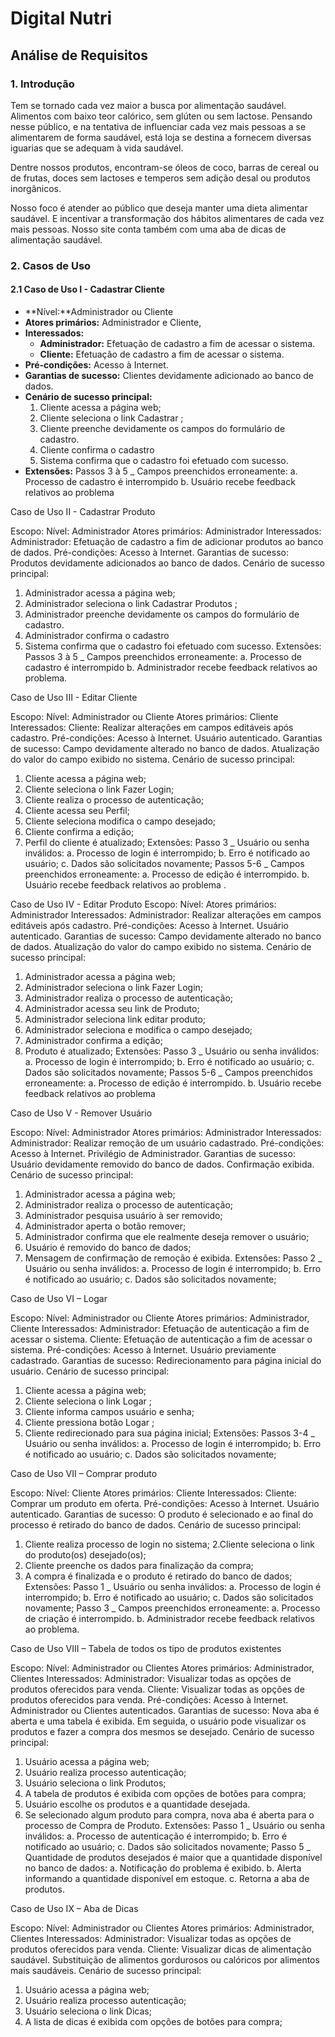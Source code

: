 # Digital Nutri
## Análise de Requisitos

### 1. Introdução

Tem se tornado cada vez maior a busca por alimentação saudável. Alimentos com baixo teor calórico, sem glúten ou sem lactose. Pensando nesse público, e na tentativa de influenciar cada vez mais pessoas a se alimentarem de forma saudável, está loja se destina a fornecem diversas iguarias que se adequam à vida saudável.

Dentre nossos produtos, encontram-se óleos de coco, barras de cereal ou de frutas, doces sem lactoses e temperos sem adição desal ou produtos inorgânicos. 

Nosso foco é atender ao público que deseja manter uma dieta alimentar saudável. E incentivar a transformação dos hábitos alimentares de cada vez mais pessoas. Nosso site conta também com uma aba de dicas de alimentação saudável.


### 2. Casos de Uso

#### 2.1 Caso de Uso I - Cadastrar Cliente
  - **Nível:**Administrador ou Cliente
  - **Atores primários:** Administrador e Cliente, 
  - **Interessados:**
    - **Administrador:** Efetuação de cadastro a fim de acessar o sistema.
    - **Cliente:** Efetuação de cadastro a fim de acessar o sistema.
  - **Pré-condições:** Acesso à Internet.
  - **Garantias de sucesso:** Clientes devidamente adicionado ao banco de dados. 
  - **Cenário de sucesso principal:**
	1. Cliente acessa a página web;
	2. Cliente seleciona o link Cadastrar ;
	3. Cliente preenche devidamente os campos do formulário de cadastro.
	4. Cliente confirma o cadastro
	5. Sistema confirma que o cadastro foi efetuado com sucesso.
  - **Extensões:** Passos 3 à 5 _ Campos preenchidos erroneamente:
	a. Processo de cadastro é interrompido
	b. Usuário recebe feedback relativos ao problema


Caso de Uso II - Cadastrar Produto

Escopo: 
Nível: Administrador
Atores primários: Administrador
Interessados: Administrador: Efetuação de cadastro a fim de adicionar produtos ao banco de dados.
Pré-condições: Acesso à Internet.
Garantias de sucesso: Produtos devidamente adicionados ao banco de dados. 
Cenário de sucesso principal:
1. Administrador acessa a página web;
2. Administrador seleciona o link Cadastrar Produtos ;
3. Administrador preenche devidamente os campos do formulário de cadastro.
4. Administrador confirma o cadastro
6. Sistema confirma que o cadastro foi efetuado com sucesso.
Extensões: Passos 3 à 5 _ Campos preenchidos erroneamente:
a. Processo de cadastro é interrompido
b. Administrador  recebe feedback relativos ao problema.


Caso de Uso III - Editar Cliente

Escopo: 
Nível: Administrador ou Cliente
Atores primários: Cliente
Interessados: Cliente: Realizar alterações em campos editáveis após cadastro.
Pré-condições: Acesso à Internet. Usuário autenticado.
Garantias de sucesso: Campo devidamente alterado no banco de dados. Atualização do valor do campo exibido no sistema.
Cenário de sucesso principal:
1. Cliente acessa a página web;
2. Cliente seleciona o link Fazer Login;
3. Cliente realiza o processo de autenticação;
4. Cliente acessa seu Perfil;
5. Cliente seleciona modifica o campo desejado;
6. Cliente confirma a edição;
7. Perfil do cliente é atualizado;
Extensões: Passo 3 _ Usuário ou senha inválidos:
a. Processo de login é interrompido;
b. Erro é notificado ao usuário;
c. Dados são solicitados novamente;
Passos 5-6 _ Campos preenchidos erroneamente:
a. Processo de edição é interrompido.
b. Usuário recebe feedback relativos ao problema
.

Caso de Uso IV - Editar Produto
Escopo: 
Nível: 
Atores primários: Administrador
Interessados: Administrador: Realizar alterações em campos editáveis após cadastro.
Pré-condições: Acesso à Internet. Usuário autenticado.
Garantias de sucesso: Campo devidamente alterado no banco de dados. Atualização do valor do campo exibido no sistema.
Cenário de sucesso principal:
1. Administrador acessa a página web;
2. Administrador seleciona o link Fazer Login;
3. Administrador realiza o processo de autenticação;
4. Administrador acessa seu link de Produto;
5. Administrador seleciona link editar produto;
6. Administrador seleciona e modifica o campo desejado;
7. Administrador confirma a edição;
7. Produto é atualizado;
Extensões: Passo 3 _ Usuário ou senha inválidos:
a. Processo de login é interrompido;
b. Erro é notificado ao usuário;
c. Dados são solicitados novamente;
Passos 5-6 _ Campos preenchidos erroneamente:
a. Processo de edição é interrompido.
b. Usuário recebe feedback relativos ao problema


Caso de Uso V - Remover Usuário

Escopo: 
Nível: Administrador
Atores primários: Administrador
Interessados: Administrador: Realizar remoção de um usuário cadastrado.
Pré-condições: Acesso à Internet. Privilégio de Administrador.
Garantias de sucesso: Usuário devidamente removido do banco de dados. Confirmação exibida.
Cenário de sucesso principal: 
1. Administrador acessa a página web;
2. Administrador realiza o processo de autenticação;
3. Administrador pesquisa usuário à ser removido;
4. Administrador aperta o botão remover;
5. Administrador confirma que ele realmente deseja remover o usuário;
6. Usuário é removido do banco de dados;
7. Mensagem de confirmação de remoção é exibida.
Extensões: Passo 2 _ Usuário ou senha inválidos:
a. Processo de login é interrompido;
b. Erro é notificado ao usuário;
c. Dados são solicitados novamente;

Caso de Uso VI – Logar

Escopo: 
Nível: Administrador ou Cliente
Atores primários: Administrador, Cliente
Interessados: Administrador: Efetuação de autenticação a fim de acessar o sistema.
Cliente: Efetuação de autenticação a fim de acessar o sistema.
Pré-condições: Acesso à Internet. Usuário previamente cadastrado.
Garantias de sucesso: Redirecionamento para página inicial do usuário.
Cenário de sucesso principal:
1. Cliente acessa a página web;
2. Cliente seleciona o link Logar ;
3. Cliente informa campos usuário e senha;
4. Cliente pressiona botão Logar ;
5. Cliente redirecionado para sua página inicial;
Extensões: Passos 3-4 _ Usuário ou senha inválidos:
a. Processo de login é interrompido;
b. Erro é notificado ao usuário;
c. Dados são solicitados novamente;

Caso de Uso VII – Comprar produto

Escopo: 
Nível: Cliente
Atores primários: Cliente
Interessados: Cliente: Comprar um produto em oferta.
Pré-condições: Acesso à Internet. Usuário autenticado.
Garantias de sucesso: O produto é selecionado e ao final do processo é retirado do banco de dados.
Cenário de sucesso principal:
1. Cliente realiza processo de login no sistema;
2.Cliente seleciona o link do produto(os) desejado(os);
3. Cliente preenche os dados para finalização da compra;
4. A compra é finalizada e o produto é retirado do banco de dados;
Extensões: Passo 1 _ Usuário ou senha inválidos:
a. Processo de login é interrompido;
b. Erro é notificado ao usuário;
c. Dados são solicitados novamente;
Passo 3 _ Campos preenchidos erroneamente:
a. Processo de criação é interrompido.
b. Administrador recebe feedback relativos ao problema.

Caso de Uso VIII – Tabela de todos os tipo de produtos existentes

Escopo: 
Nível: Administrador ou Clientes
Atores primários: Administrador, Clientes
Interessados: Administrador: Visualizar todas as opções de produtos oferecidos para venda.
Cliente: Visualizar todas as opções de produtos oferecidos para venda.
Pré-condições: Acesso à Internet. Administrador ou Clientes autenticados.
Garantias de sucesso: Nova aba é aberta e uma tabela é exibida. Em
seguida, o usuário pode visualizar os produtos e fazer a compra dos mesmos se desejado.
Cenário de sucesso principal:
1. Usuário acessa a página web;
2. Usuário realiza processo autenticação;
3. Usuário seleciona o link Produtos;
4. A tabela de produtos é exibida com opções de botões para compra;
5. Usuário escolhe os produtos e a quantidade desejada.
6. Se selecionado algum produto para compra, nova aba é aberta para o processo de Compra de Produto.
Extensões:
Passo 1 _ Usuário ou senha inválidos:
a. Processo de autenticação é interrompido;
b. Erro é notificado ao usuário;
c. Dados são solicitados novamente;
Passo 5 _ Quantidade de produtos desejados é maior que a quantidade disponível no banco de dados:
a. Notificação do problema é exibido.
b. Alerta informando a quantidade disponível em estoque.
c. Retorna a aba de produtos.

Caso de Uso IX – Aba de Dicas

Escopo: 
Nível: Administrador ou Clientes
Atores primários: Administrador, Clientes
Interessados: Administrador: Visualizar todas as opções de produtos oferecidos para venda.
Cliente: Visualizar dicas de alimentação saudável. Substituição de alimentos gordurosos ou calóricos por alimentos mais saudáveis.
Cenário de sucesso principal:
1. Usuário acessa a página web;
2. Usuário realiza processo autenticação;
3. Usuário seleciona o link Dicas;
4. A lista de dicas é exibida com opções de botões para compra;



